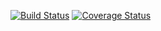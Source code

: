 [![Build Status](https://travis-ci.com/YixinHu0321/swe1-yixinhu.svg?branch=master)](https://travis-ci.com/YixinHu0321/swe1-yixinhu)
[![Coverage Status](https://coveralls.io/repos/github/YixinHu0321/swe1-yixinhu/badge.svg?branch=master)](https://coveralls.io/github/YixinHu0321/swe1-yixinhu?branch=master)